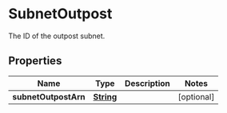 

# SubnetOutpost

The ID of the outpost subnet.

## Properties

| Name | Type | Description | Notes |
|------------ | ------------- | ------------- | -------------|
|**subnetOutpostArn** | [**String**](String.md) |  |  [optional] |



